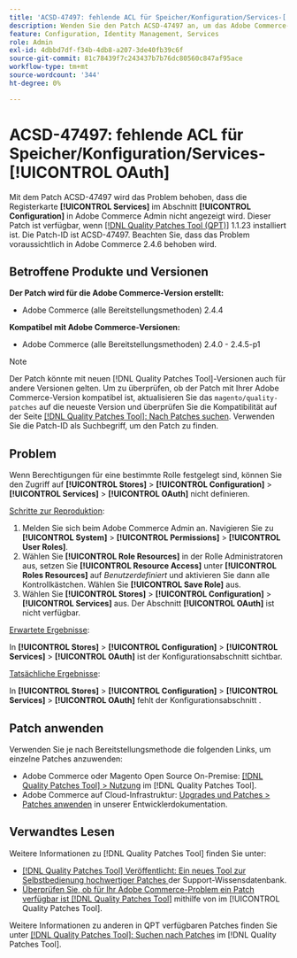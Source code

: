 ```yaml
---
title: 'ACSD-47497: fehlende ACL für Speicher/Konfiguration/Services-[!UICONTROL OAuth]'
description: Wenden Sie den Patch ACSD-47497 an, um das Adobe Commerce-Problem zu beheben, wenn Berechtigungen für eine bestimmte Rolle festgelegt sind und Sie keinen Zugriff auf den Konfigurationsabschnitt definieren können.
feature: Configuration, Identity Management, Services
role: Admin
exl-id: 4dbbd7df-f34b-4db8-a207-3de40fb39c6f
source-git-commit: 81c78439f7c243437b7b76dc80560c847af95ace
workflow-type: tm+mt
source-wordcount: '344'
ht-degree: 0%

---
```


# ACSD-47497: fehlende ACL für Speicher/Konfiguration/Services-[!UICONTROL OAuth]

Mit dem Patch ACSD-47497 wird das Problem behoben, dass die Registerkarte **[!UICONTROL Services]** im Abschnitt **[!UICONTROL Configuration]** in Adobe Commerce Admin nicht angezeigt wird. Dieser Patch ist verfügbar, wenn [[!DNL Quality Patches Tool (QPT)]](https://experienceleague.adobe.com/de/docs/commerce-knowledge-base/kb/announcements/commerce-announcements/magento-quality-patches-released-new-tool-to-self-serve-quality-patches) 1.1.23 installiert ist. Die Patch-ID ist ACSD-47497. Beachten Sie, dass das Problem voraussichtlich in Adobe Commerce 2.4.6 behoben wird.

## Betroffene Produkte und Versionen

**Der Patch wird für die Adobe Commerce-Version erstellt:**
* Adobe Commerce (alle Bereitstellungsmethoden) 2.4.4

**Kompatibel mit Adobe Commerce-Versionen:**
* Adobe Commerce (alle Bereitstellungsmethoden) 2.4.0 - 2.4.5-p1

>[!NOTE]
>
>Der Patch könnte mit neuen [!DNL Quality Patches Tool]-Versionen auch für andere Versionen gelten. Um zu überprüfen, ob der Patch mit Ihrer Adobe Commerce-Version kompatibel ist, aktualisieren Sie das `magento/quality-patches` auf die neueste Version und überprüfen Sie die Kompatibilität auf der Seite [[!DNL Quality Patches Tool]: Nach Patches suchen](https://experienceleague.adobe.com/tools/commerce-quality-patches/index.html?lang=de). Verwenden Sie die Patch-ID als Suchbegriff, um den Patch zu finden.

## Problem

Wenn Berechtigungen für eine bestimmte Rolle festgelegt sind, können Sie den Zugriff auf **[!UICONTROL Stores]** > **[!UICONTROL Configuration]** > **[!UICONTROL Services]** > **[!UICONTROL OAuth]** nicht definieren.

<u>Schritte zur Reproduktion</u>:

1. Melden Sie sich beim Adobe Commerce Admin an. Navigieren Sie zu **[!UICONTROL System]** > **[!UICONTROL Permissions]** > **[!UICONTROL User Roles]**.
1. Wählen Sie **[!UICONTROL Role Resources]** in der Rolle Administratoren aus, setzen Sie **[!UICONTROL Resource Access]** unter **[!UICONTROL Roles Resources]** auf _Benutzerdefiniert_ und aktivieren Sie dann alle Kontrollkästchen. Wählen Sie **[!UICONTROL Save Role]** aus.
1. Wählen Sie **[!UICONTROL Stores]** > **[!UICONTROL Configuration]** > **[!UICONTROL Services]** aus. Der Abschnitt **[!UICONTROL OAuth]** ist nicht verfügbar.

<u>Erwartete Ergebnisse</u>:

In **[!UICONTROL Stores]** > **[!UICONTROL Configuration]** > **[!UICONTROL Services]** > **[!UICONTROL OAuth]** ist der Konfigurationsabschnitt sichtbar.

<u>Tatsächliche Ergebnisse</u>:

In **[!UICONTROL Stores]** > **[!UICONTROL Configuration]** > **[!UICONTROL Services]** > **[!UICONTROL OAuth]** fehlt der Konfigurationsabschnitt .

## Patch anwenden

Verwenden Sie je nach Bereitstellungsmethode die folgenden Links, um einzelne Patches anzuwenden:

* Adobe Commerce oder Magento Open Source On-Premise: [[!DNL Quality Patches Tool] > Nutzung](/help/tools/quality-patches-tool/usage.md) im [!DNL Quality Patches Tool].
* Adobe Commerce auf Cloud-Infrastruktur: [Upgrades und Patches > Patches anwenden](https://experienceleague.adobe.com/docs/commerce-cloud-service/user-guide/develop/upgrade/apply-patches.html?lang=de) in unserer Entwicklerdokumentation.

## Verwandtes Lesen

Weitere Informationen zu [!DNL Quality Patches Tool] finden Sie unter:

* [[!DNL Quality Patches Tool] Veröffentlicht: Ein neues Tool zur Selbstbedienung hochwertiger Patches ](https://experienceleague.adobe.com/de/docs/commerce-knowledge-base/kb/announcements/commerce-announcements/magento-quality-patches-released-new-tool-to-self-serve-quality-patches) der Support-Wissensdatenbank.
* [Überprüfen Sie, ob für Ihr Adobe Commerce-Problem ein Patch verfügbar ist [!DNL Quality Patches Tool]](/help/tools/quality-patches-tool/patches-available-in-qpt/check-patch-for-magento-issue-with-magento-quality-patches.md) mithilfe von im [!UICONTROL Quality Patches Tool].


Weitere Informationen zu anderen in QPT verfügbaren Patches finden Sie unter [[!DNL Quality Patches Tool]: Suchen nach Patches](https://experienceleague.adobe.com/tools/commerce-quality-patches/index.html?lang=de) im [!DNL Quality Patches Tool].
